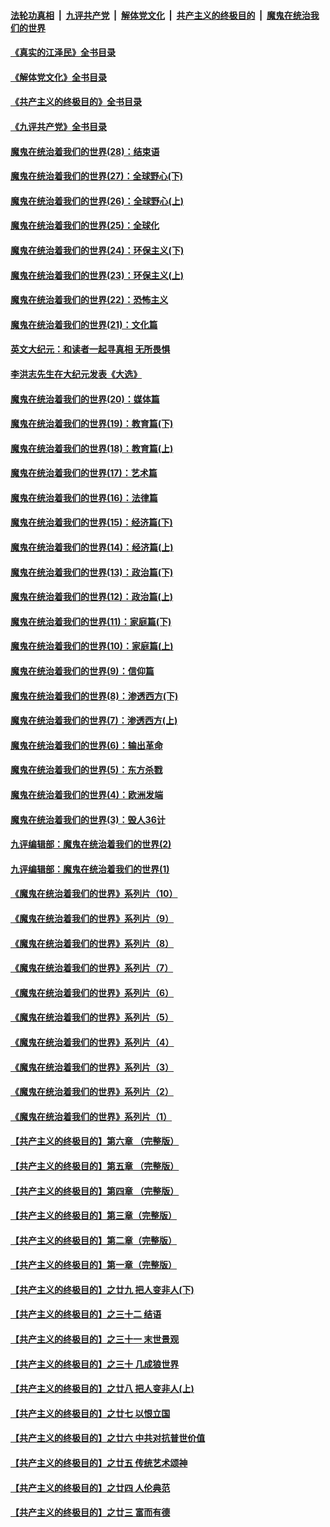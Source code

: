 ####  [法轮功真相](../../../../basic/blob/master/README.md?t=08300001) &nbsp;|&nbsp; [九评共产党](../../../../9ping.md/blob/master/README.md?t=08300001) &nbsp;|&nbsp; [解体党文化](../../../../jtdwh.md/blob/master/README.md?t=08300001)  &nbsp;|&nbsp; [共产主义的终极目的](../../../../gczydzjmd.md/blob/master/README.md?t=08300001) &nbsp;|&nbsp; [魔鬼在统治我们的世界](../../../../mgztzwmdsj.md/blob/master/README.md?t=08300001) 

#### [《真实的江泽民》全书目录](../pages/nsc422/n13721399.md?t=08300001) 

#### [《解体党文化》全书目录](../pages/nsc422/n13721157.md?t=08300001) 

#### [《共产主义的终极目的》全书目录](../pages/nsc422/n13721048.md?t=08300001) 

#### [《九评共产党》全书目录](../pages/nsc422/n13708085.md?t=08300001) 

#### [魔鬼在统治着我们的世界(28)：结束语](../pages/nsc422/n10936246.md?t=08300001) 

#### [魔鬼在统治着我们的世界(27)：全球野心(下)](../pages/nsc422/n10928319.md?t=08300001) 

#### [魔鬼在统治着我们的世界(26)：全球野心(上)](../pages/nsc422/n10900318.md?t=08300001) 

#### [魔鬼在统治着我们的世界(25)：全球化](../pages/nsc422/n10788205.md?t=08300001) 

#### [魔鬼在统治着我们的世界(24)：环保主义(下)](../pages/nsc422/n10695307.md?t=08300001) 

#### [魔鬼在统治着我们的世界(23)：环保主义(上)](../pages/nsc422/n10688613.md?t=08300001) 

#### [魔鬼在统治着我们的世界(22)：恐怖主义](../pages/nsc422/n10614727.md?t=08300001) 

#### [魔鬼在统治着我们的世界(21)：文化篇](../pages/nsc422/n10597706.md?t=08300001) 

#### [英文大纪元：和读者一起寻真相 无所畏惧](../pages/nsc422/n12542027.md?t=08300001) 

#### [李洪志先生在大纪元发表《大选》](../pages/nsc422/n12534746.md?t=08300001) 

#### [魔鬼在统治着我们的世界(20)：媒体篇](../pages/nsc422/n10586579.md?t=08300001) 

#### [魔鬼在统治着我们的世界(19)：教育篇(下)](../pages/nsc422/n10564808.md?t=08300001) 

#### [魔鬼在统治着我们的世界(18)：教育篇(上)](../pages/nsc422/n10526970.md?t=08300001) 

#### [魔鬼在统治着我们的世界(17)：艺术篇](../pages/nsc422/n10499093.md?t=08300001) 

#### [魔鬼在统治着我们的世界(16)：法律篇](../pages/nsc422/n10485969.md?t=08300001) 

#### [魔鬼在统治着我们的世界(15)：经济篇(下)](../pages/nsc422/n10469975.md?t=08300001) 

#### [魔鬼在统治着我们的世界(14)：经济篇(上)](../pages/nsc422/n10457370.md?t=08300001) 

#### [魔鬼在统治着我们的世界(13)：政治篇(下)](../pages/nsc422/n10448270.md?t=08300001) 

#### [魔鬼在统治着我们的世界(12)：政治篇(上)](../pages/nsc422/n10444576.md?t=08300001) 

#### [魔鬼在统治着我们的世界(11)：家庭篇(下)](../pages/nsc422/n10440961.md?t=08300001) 

#### [魔鬼在统治着我们的世界(10)：家庭篇(上)](../pages/nsc422/n10435448.md?t=08300001) 

#### [魔鬼在统治着我们的世界(9)：信仰篇](../pages/nsc422/n10432159.md?t=08300001) 

#### [魔鬼在统治着我们的世界(8)：渗透西方(下)](../pages/nsc422/n10429603.md?t=08300001) 

#### [魔鬼在统治着我们的世界(7)：渗透西方(上)](../pages/nsc422/n10426013.md?t=08300001) 

#### [魔鬼在统治着我们的世界(6)：输出革命](../pages/nsc422/n10421536.md?t=08300001) 

#### [魔鬼在统治着我们的世界(5)：东方杀戮](../pages/nsc422/n10417707.md?t=08300001) 

#### [魔鬼在统治着我们的世界(4)：欧洲发端](../pages/nsc422/n10414890.md?t=08300001) 

#### [魔鬼在统治着我们的世界(3)：毁人36计](../pages/nsc422/n10411583.md?t=08300001) 

#### [九评编辑部：魔鬼在统治着我们的世界(2)](../pages/nsc422/n10410036.md?t=08300001) 

#### [九评编辑部：魔鬼在统治着我们的世界(1)](../pages/nsc422/n10406825.md?t=08300001) 

#### [《魔鬼在统治着我们的世界》系列片（10）](../pages/nsc422/n12292670.md?t=08300001) 

#### [《魔鬼在统治着我们的世界》系列片（9）](../pages/nsc422/n12290859.md?t=08300001) 

#### [《魔鬼在统治着我们的世界》系列片（8）](../pages/nsc422/n12287445.md?t=08300001) 

#### [《魔鬼在统治着我们的世界》系列片（7）](../pages/nsc422/n12283425.md?t=08300001) 

#### [《魔鬼在统治着我们的世界》系列片（6）](../pages/nsc422/n12282314.md?t=08300001) 

#### [《魔鬼在统治着我们的世界》系列片（5）](../pages/nsc422/n12281419.md?t=08300001) 

#### [《魔鬼在统治着我们的世界》系列片（4）](../pages/nsc422/n12274024.md?t=08300001) 

#### [《魔鬼在统治着我们的世界》系列片（3）](../pages/nsc422/n12271322.md?t=08300001) 

#### [《魔鬼在统治着我们的世界》系列片（2）](../pages/nsc422/n12269049.md?t=08300001) 

#### [《魔鬼在统治着我们的世界》系列片（1）](../pages/nsc422/n12267575.md?t=08300001) 

#### [【共产主义的终极目的】第六章 （完整版）](../pages/nsc422/n11428913.md?t=08300001) 

#### [【共产主义的终极目的】第五章 （完整版）](../pages/nsc422/n11428912.md?t=08300001) 

#### [【共产主义的终极目的】第四章 （完整版）](../pages/nsc422/n11428907.md?t=08300001) 

#### [【共产主义的终极目的】第三章（完整版）](../pages/nsc422/n11428848.md?t=08300001) 

#### [【共产主义的终极目的】第二章（完整版）](../pages/nsc422/n11428831.md?t=08300001) 

#### [【共产主义的终极目的】第一章（完整版）](../pages/nsc422/n11417651.md?t=08300001) 

#### [【共产主义的终极目的】之廿九 把人变非人(下)](../pages/nsc422/n11344140.md?t=08300001) 

#### [【共产主义的终极目的】之三十二 结语](../pages/nsc422/n11360535.md?t=08300001) 

#### [【共产主义的终极目的】之三十一 末世景观](../pages/nsc422/n11351129.md?t=08300001) 

#### [【共产主义的终极目的】之三十 几成狼世界](../pages/nsc422/n11348280.md?t=08300001) 

#### [【共产主义的终极目的】之廿八 把人变非人(上)](../pages/nsc422/n11340492.md?t=08300001) 

#### [【共产主义的终极目的】之廿七 以恨立国](../pages/nsc422/n11336944.md?t=08300001) 

#### [【共产主义的终极目的】之廿六 中共对抗普世价值](../pages/nsc422/n11324785.md?t=08300001) 

#### [【共产主义的终极目的】之廿五 传统艺术颂神](../pages/nsc422/n11296396.md?t=08300001) 

#### [【共产主义的终极目的】之廿四 人伦典范](../pages/nsc422/n11296397.md?t=08300001) 

#### [【共产主义的终极目的】之廿三 富而有德](../pages/nsc422/n11283598.md?t=08300001) 

